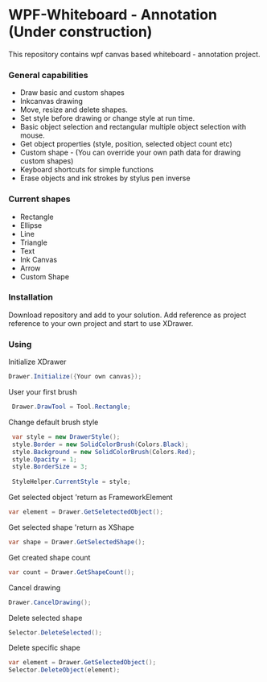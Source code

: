 # WPF-Whiteboard - Annotation (Under construction)

This repository contains wpf canvas based whiteboard - annotation project.

### General capabilities
- Draw basic and custom shapes
- Inkcanvas drawing
- Move, resize and delete shapes.
- Set style before drawing or change style at run time.
- Basic object selection and rectangular multiple object selection with mouse.
- Get object properties (style, position, selected object count etc)
- Custom shape - (You can override your own path data for drawing custom shapes)
- Keyboard shortcuts for simple functions
- Erase objects and ink strokes by stylus pen inverse

### Current shapes

- Rectangle
- Ellipse
- Line
- Triangle
- Text
- Ink Canvas
- Arrow
- Custom Shape

### Installation
Download repository and add to your solution. Add reference as project reference to your own project and start to use XDrawer.

### Using

Initialize XDrawer
```csharp
Drawer.Initialize({Your own canvas});
 ```
 
User your first brush
```csharp
 Drawer.DrawTool = Tool.Rectangle;
  ```
  
 Change default brush style
 ```csharp
  var style = new DrawerStyle();
  style.Border = new SolidColorBrush(Colors.Black);
  style.Background = new SolidColorBrush(Colors.Red);
  style.Opacity = 1;
  style.BorderSize = 3;
  
  StyleHelper.CurrentStyle = style;
  ```
  
  Get selected object  'return as FrameworkElement
  
  ```csharp
  var element = Drawer.GetSeletectedObject();
  ```
  
  Get selected shape 'return as XShape
  ```csharp
  var shape = Drawer.GetSelectedShape();
  ```
  
  Get created shape count
  ```csharp
  var count = Drawer.GetShapeCount();
  ```
  
  Cancel drawing
  ```csharp
  Drawer.CancelDrawing();
  ```
  
  Delete selected shape
  ```csharp
  Selector.DeleteSelected();
  ```
  
  Delete specific shape
   ```csharp
  var element = Drawer.GetSelectedObject();
  Selector.DeleteObject(element);
  ```
  
  

